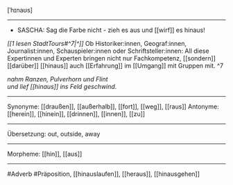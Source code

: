 [ˈhɪnaʊs]

---

- SASCHA: Sag die Farbe nicht - zieh es aus und [[wirf]] es hinaus!

_[[1 lesen StadtTours#^7|^]]_ Ob Historiker:innen, Geograf:innen, Journalist:innen, Schauspieler:innen oder Schriftsteller:innen: All diese Expertinnen und Experten bringen nicht nur Fachkompetenz, [[sondern]] [[darüber]] [[hinaus]] auch [[Erfahrung]] im [[Umgang]] mit Gruppen mit. ^7

_nahm Ranzen, Pulverhorn und Flint_  
_und lief [[hinaus]] ins Feld geschwind._

---

Synonyme: [[draußen]], [[außerhalb]], [[fort]], [[weg]], [[raus]]
Antonyme: [[herein]], [[hinein]], [[drinnen]], [[innen]], [[zu]]

---

Übersetzung: out, outside, away

---

Morpheme:
[[hin]], [[aus]]

---

#Adverb #Präposition, [[hinauslaufen]], [[heraus]], [[hinausgehen]]
